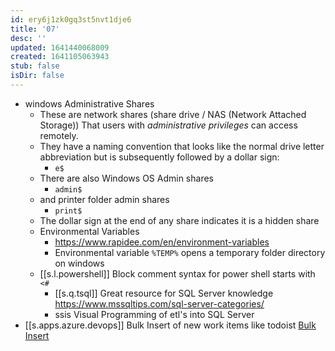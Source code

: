 ```yaml
---
id: ery6j1zk0gq3st5nvt1dje6
title: '07'
desc: ''
updated: 1641440068009
created: 1641105063943
stub: false
isDir: false
---
```


- windows Administrative Shares
  - These are network shares (share drive / NAS (Network Attached Storage)) That users with _administrative privileges_ can access remotely.
  - They have a naming convention that looks like the normal drive letter abbreviation but is subsequently followed by a dollar sign:
    - `e$`
  - There are also Windows OS Admin shares
    - `admin$`
  - and printer folder admin shares
    - `print$`
  - The dollar sign at the end of any share indicates it is a hidden share
  - Environmental Variables
    - <https://www.rapidee.com/en/environment-variables>
    - Environmental variable `%TEMP%` opens a temporary folder directory on windows
  -  [[s.l.powershell]] Block comment syntax for power shell starts with `<#`
      -  [[s.q.tsql]] Great resource for SQL Server knowledge <https://www.mssqltips.com/sql-server-categories/>
    	- ssis Visual Programming of etl's into SQL Server
- [[s.apps.azure.devops]] Bulk Insert of new work items like todoist [Bulk Insert](https://docs.microsoft.com/en-us/azure/devops/boards/queries/import-work-items-from-csv?view=azure-devops)

